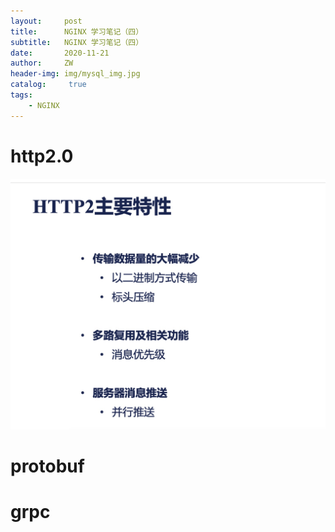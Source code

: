 ```yaml
---
layout:     post
title:      NGINX 学习笔记（四）
subtitle:   NGINX 学习笔记（四）
date:       2020-11-21
author:     ZW
header-img: img/mysql_img.jpg
catalog: 	 true
tags:
    - NGINX
---
```



# http2.0

![图一](/img/20210106201516.jpg)


# protobuf

# grpc
